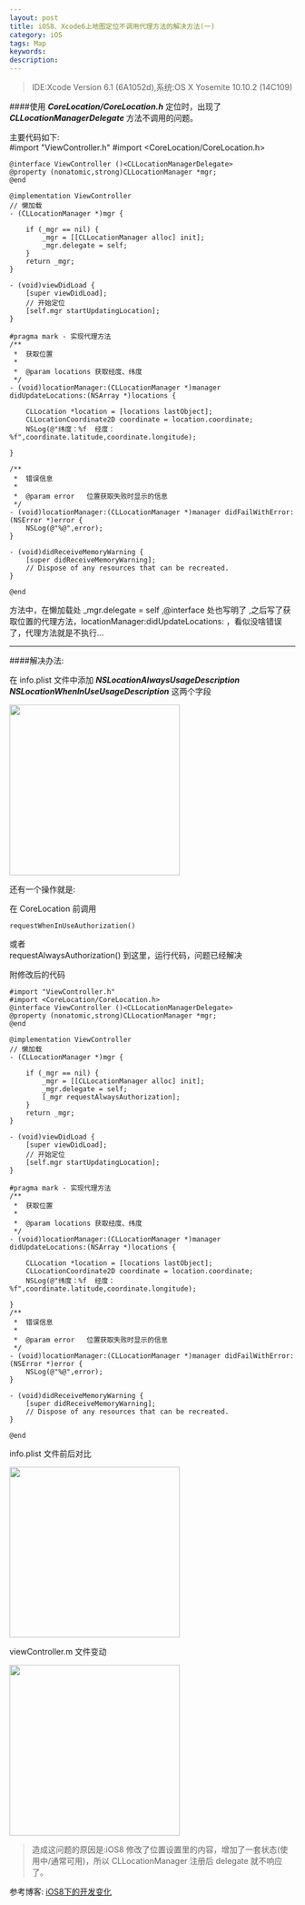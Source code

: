 ```yaml
---
layout: post
title: iOS8、Xcode6上地图定位不调用代理方法的解决方法(一)
category: iOS
tags: Map
keywords:
description:
---
```


>IDE:Xcode Version 6.1 (6A1052d),系统:OS X Yosemite 10.10.2 (14C109)

####使用 ***CoreLocation/CoreLocation.h*** 定位时，出现了 ***CLLocationManagerDelegate*** 方法不调用的问题。

主要代码如下:
​	
	#import "ViewController.h"
	#import <CoreLocation/CoreLocation.h>
	
	@interface ViewController ()<CLLocationManagerDelegate>
	@property (nonatomic,strong)CLLocationManager *mgr;
	@end
	
	@implementation ViewController	
	// 懒加载
	- (CLLocationManager *)mgr {
	    
	    if (_mgr == nil) {
	        _mgr = [[CLLocationManager alloc] init];
	        _mgr.delegate = self;
	    }
	    return _mgr;
	}
	
	- (void)viewDidLoad {
	    [super viewDidLoad];	    
	    // 开始定位
	    [self.mgr startUpdatingLocation];	    
	}
	
	#pragma mark - 实现代理方法
	/**
	 *  获取位置
	 *
	 *  @param locations 获取经度、纬度
	 */
	- (void)locationManager:(CLLocationManager *)manager didUpdateLocations:(NSArray *)locations {
	    
	    CLLocation *location = [locations lastObject];
	    CLLocationCoordinate2D coordinate = location.coordinate;
	    NSLog(@"纬度：%f  经度：%f",coordinate.latitude,coordinate.longitude);
	    
	}
	
	/**
	 *  错误信息
	 *
	 *  @param error   位置获取失败时显示的信息
	 */
	- (void)locationManager:(CLLocationManager *)manager didFailWithError:(NSError *)error {	
	    NSLog(@"%@",error);	
	}
	
	- (void)didReceiveMemoryWarning {
	    [super didReceiveMemoryWarning];
	    // Dispose of any resources that can be recreated.
	}
	
	@end

方法中，在懒加载处 _mgr.delegate = self ,@interface 处也写明了 <CLLocationManagerDelegate> ,之后写了获取位置的代理方法，locationManager:didUpdateLocations: ，看似没啥错误了，代理方法就是不执行...

************************************************

####解决办法:

在 info.plist 文件中添加 ***NSLocationAlwaysUsageDescription***
***NSLocationWhenInUseUsageDescription*** 这两个字段

<img src="http://olnx7jkmx.bkt.clouddn.com/map-Location?imageView2/0/interlace/1/q/100|watermark/2/text/a2xvbmUuc3BhY2U=/font/5b6u6L2v6ZuF6buR/fontsize/500/fill/I0YzRjBGMA==/dissolve/86/gravity/SouthEast/dx/10/dy/10" width="300px" />

还有一个操作就是:

在 CoreLocation 前调用 

	requestWhenInUseAuthorization()
或者
​	
	requestAlwaysAuthorization()
到这里，运行代码，问题已经解决

附修改后的代码

	#import "ViewController.h"
	#import <CoreLocation/CoreLocation.h>	
	@interface ViewController ()<CLLocationManagerDelegate>
	@property (nonatomic,strong)CLLocationManager *mgr;
	@end
	
	@implementation ViewController	    	
	// 懒加载
	- (CLLocationManager *)mgr {
	    	    
	    if (_mgr == nil) {
	        _mgr = [[CLLocationManager alloc] init];
	        _mgr.delegate = self;
	        [_mgr requestAlwaysAuthorization];
	    }
	    return _mgr;
	}
	
	- (void)viewDidLoad {
	    [super viewDidLoad];	    
	    // 开始定位
	    [self.mgr startUpdatingLocation];	    
	}
	
	#pragma mark - 实现代理方法
	/**
	 *  获取位置
	 *
	 *  @param locations 获取经度、纬度
	 */
	- (void)locationManager:(CLLocationManager *)manager didUpdateLocations:(NSArray *)locations {
	    
	    CLLocation *location = [locations lastObject];
	    CLLocationCoordinate2D coordinate = location.coordinate;
	    NSLog(@"纬度：%f  经度：%f",coordinate.latitude,coordinate.longitude);
	    
	}
	/**
	 *  错误信息
	 *
	 *  @param error   位置获取失败时显示的信息
	 */
	- (void)locationManager:(CLLocationManager *)manager didFailWithError:(NSError *)error {	
	    NSLog(@"%@",error);	
	}
	
	- (void)didReceiveMemoryWarning {
	    [super didReceiveMemoryWarning];
	    // Dispose of any resources that can be recreated.
	}
	
	@end

info.plist 文件前后对比

<img src="http://olnx7jkmx.bkt.clouddn.com/Map-plistFile-change?imageView2/0/interlace/1/q/100|watermark/2/text/a2xvbmUuc3BhY2U=/font/5b6u6L2v6ZuF6buR/fontsize/500/fill/I0YzRjBGMA==/dissolve/86/gravity/SouthEast/dx/10/dy/10" width="300px" />

viewController.m 文件变动

<img src="http://olnx7jkmx.bkt.clouddn.com/Map-ViewControllerFile-change?imageView2/0/interlace/1/q/100|watermark/2/text/a2xvbmUuc3BhY2U=/font/5b6u6L2v6ZuF6buR/fontsize/500/fill/I0YzRjBGMA==/dissolve/86/gravity/SouthEast/dx/10/dy/10" width="300px" />

>造成这问题的原因是:iOS8 修改了位置设置里的内容，增加了一套状态(使用中/通常可用)，所以 CLLocationManager 注册后 delegate 就不响应了。

参考博客:
[iOS8下的开发变化](http://www.cocoachina.com/bbs/read.php?tid=217107)

